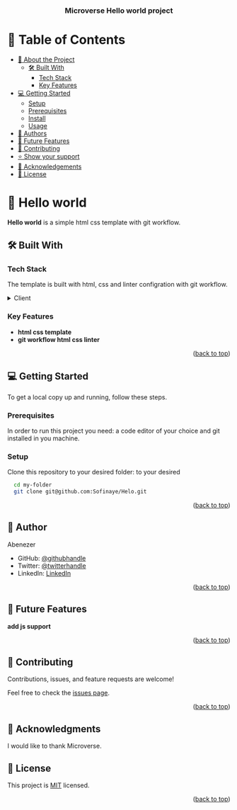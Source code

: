 <a name="readme-top"></a>
<div align="center">

  <h3><b>Microverse Hello world project</b></h3>

</div>

<!-- TABLE OF CONTENTS -->

# 📗 Table of Contents

- [📖 About the Project](#about-project)
  - [🛠 Built With](Html,Css)
    - [Tech Stack](#tech-stack)
    - [Key Features](#key-features)
- [💻 Getting Started](#getting-started)
  - [Setup](#setup)
  - [Prerequisites](#prerequisites)
  - [Install](#install)
  - [Usage](#usage)
- [👥 Authors](Abenezer)
- [🔭 Future Features](#future-features)
- [🤝 Contributing](#contributing)
- [⭐️ Show your support](#support)
- [🙏 Acknowledgements](#acknowledgements)
- [📝 License](#license)

<!-- PROJECT DESCRIPTION -->

# 📖  Hello world <a name="about-project"></a>



**Hello world** is a simple html css template with git workflow.

## 🛠 Built With <a name="built-with"></a>

### Tech Stack <a name="tech-stack"></a>

The template is built with html, css and linter configration with git workflow. 

<details>
  <summary>Client</summary>
  <ul>
    <li><a href="https://developer.mozilla.org/en-US/docs/Web/HTML">html</a></li>
    <li><a href="https://developer.mozilla.org/en-US/docs/Web/CSS">css</a></li>
  </ul>
</details>


### Key Features <a name="key-features"></a>



- **html css template**
- **git workflow html css linter**


<p align="right">(<a href="#readme-top">back to top</a>)</p>

## 💻 Getting Started <a name="getting-started"></a>


To get a local copy up and running, follow these steps.

### Prerequisites

In order to run this project you need: a code editor of your choice and git installed in you machine.



### Setup

Clone this repository to your desired folder: to your desired 

```sh
  cd my-folder
  git clone git@github.com:Sofinaye/Helo.git
```

<p align="right">(<a href="#readme-top">back to top</a>)</p>

<!-- AUTHORS -->

## 👤 Author <a name="authors"></a>
  Abenezer 


- GitHub: [@githubhandle](https://github.com/Sofinaye)
- Twitter: [@twitterhandle](https://twitter.com/twitterhandle)
- LinkedIn: [LinkedIn](https://www.linkedin.com/in/abenezer-fekadu/)


<p align="right">(<a href="#readme-top">back to top</a>)</p>

<!-- FUTURE FEATURES -->

## 🔭 Future Features <a name="future-features"></a>



 **add js support**


<p align="right">(<a href="#readme-top">back to top</a>)</p>



## 🤝 Contributing <a name="contributing"></a>

Contributions, issues, and feature requests are welcome!

Feel free to check the [issues page](../../issues/).

<p align="right">(<a href="#readme-top">back to top</a>)</p>


## 🙏 Acknowledgments <a name="acknowledgements"></a>


I would like to thank Microverse.


## 📝 License <a name="license"></a>

This project is [MIT](./LICENSE) licensed.

<p align="right">(<a href="#readme-top">back to top</a>)</p>
